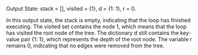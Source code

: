 Output State: stack = [], visited = {1}, d = {1: 1}, r = 0.

In this output state, the stack is empty, indicating that the loop has finished executing. The visited set contains the node 1, which means that the loop has visited the root node of the tree. The dictionary d still contains the key-value pair {1: 1}, which represents the depth of the root node. The variable r remains 0, indicating that no edges were removed from the tree.